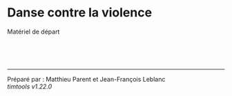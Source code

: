 # Danse contre la violence
Matériel de départ

<br><br><br><hr>
Préparé par : Matthieu Parent et Jean-François Leblanc  
_timtools v1.22.0_

